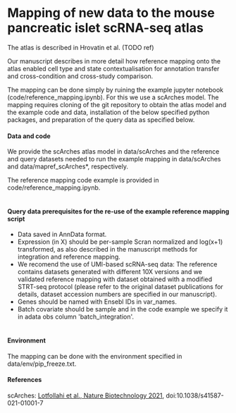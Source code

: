# Mapping of new data to the mouse pancreatic islet scRNA-seq atlas


The atlas is described in Hrovatin et al. (TODO ref)

Our manuscript describes in more detail how reference mapping onto the atlas enabled cell type and state contextualisation for annotation transfer and cross-condition and cross-study comparison.

The mapping can be done simply by ruining the example jupyter notebook (code/reference_mapping.ipynb). For this we use a scArches model. The mapping requires cloning of the git repository to obtain the atlas model and the example code and data, installation of the below specified python packages, and preparation of the query data as specified below.


#### Data and code

We provide the scArches atlas model in data/scArches and the reference and query datasets needed to run the example mapping in data/scArches and data/mapref_scArches*, respectively.

The reference mapping code example is provided in code/reference_mapping.ipynb.
<br/><br/>

#### Query data prerequisites for the re-use of the example reference mapping script
- Data saved in AnnData format.
- Expression (in X) should be per-sample Scran normalized and log(x+1) transformed, as also described in the manuscript methods for integration and reference mapping. 
- We recomend the use of UMI-based scRNA-seq data: The reference contains datasets generated with different 10X versions and we validated reference mapping with dataset obtained with a modified STRT-seq protocol (please refer to the original dataset publications for details, dataset accession numbers are specified in our manuscript).
- Genes should be named with Ensebl IDs in var_names. 
- Batch covariate should be sample and in the code example we specify it in adata obs column 'batch_integration'. 
<br/><br/>

#### Environment

The mapping can be done with the environment specified in data/env/pip_freeze.txt.


#### References
scArches: [Lotfollahi et al., Nature Biotechnology 2021](https://www.nature.com/articles/s41587-021-01001-7), doi:10.1038/s41587-021-01001-7<br>

